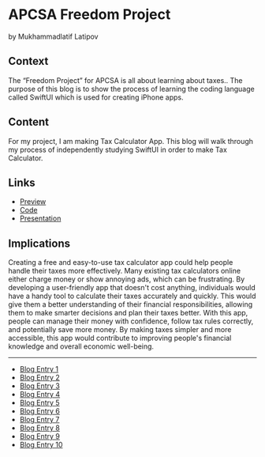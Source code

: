 # APCSA Freedom Project
by Mukhammadlatif Latipov

## Context
The “Freedom Project” for APCSA is all about learning about taxes.. The purpose of this blog is to show the process of learning the coding language called SwiftUI which is used for creating iPhone apps.

## Content
For my project, I am making Tax Calculator App. This blog will walk through my process of independently studying SwiftUI in order to make Tax Calculator.

## Links
* [Preview](https://drive.google.com/file/d/1Zg1NorspCL13zYmJzOzWSu8ss4BB_1Uk/view)
* [Code](https://github.com/mukhammadlatifl1280/mvp-fp)
* [Presentation](https://docs.google.com/presentation/d/12oHY9tvIc0CPvt7UmriNE91hOenht05Uf9XyYdb6Otc/edit#slide=id.p)

## Implications

Creating a free and easy-to-use tax calculator app could help people handle their taxes more effectively. Many existing tax calculators online either charge money or show annoying ads, which can be frustrating. By developing a user-friendly app that doesn't cost anything, individuals would have a handy tool to calculate their taxes accurately and quickly. This would give them a better understanding of their financial responsibilities, allowing them to make smarter decisions and plan their taxes better. With this app, people can manage their money with confidence, follow tax rules correctly, and potentially save more money. By making taxes simpler and more accessible, this app would contribute to improving people's financial knowledge and overall economic well-being.

---

* [Blog Entry 1](entries/entry01.md)
* [Blog Entry 2](entries/entry02.md)
* [Blog Entry 3](entries/entry03.md)
* [Blog Entry 4](entries/entry04.md)
* [Blog Entry 5](entries/entry05.md)
* [Blog Entry 6](entries/entry06.md)
* [Blog Entry 7](entries/entry07.md)
* [Blog Entry 8](entries/entry08.md)
* [Blog Entry 9](entries/entry09.md)
* [Blog Entry 10](entries/entry10.md)
